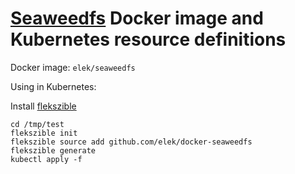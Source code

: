 # [Seaweedfs](https://github.com/chrislusf/seaweedfs) Docker image and Kubernetes resource definitions

Docker image: `elek/seaweedfs`

Using in Kubernetes:

Install [flekszible](https://github.com/elek/flekszible)

```
cd /tmp/test
flekszible init
flekszible source add github.com/elek/docker-seaweedfs
flekszible generate
kubectl apply -f
```
